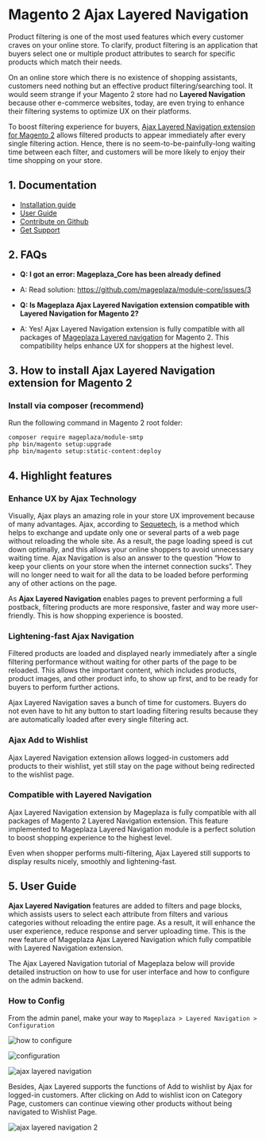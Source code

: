 # Magento 2 Ajax Layered Navigation

Product filtering is one of the most used features which every customer craves on your online store. To clarify, product filtering is an application that buyers select one or multiple product attributes to search for specific products which match their needs.

On an online store which there is no existence of shopping assistants, customers need nothing but an effective product filtering/searching tool. It would seem strange if your Magento 2 store had no **Layered Navigation** because other e-commerce websites, today, are even trying to enhance their filtering systems to optimize UX on their platforms.

To boost filtering experience for buyers, [Ajax Layered Navigation extension for Magento 2]() allows filtered products to appear immediately after every single filtering action. Hence, there is no seem-to-be-painfully-long waiting time between each filter, and customers will be more likely to enjoy their time shopping on your store. 


## 1. Documentation

- [Installation guide](https://www.mageplaza.com/install-magento-2-extension/)
- [User Guide](https://www.mageplaza.com/magento-2-smtp/user-guide.html)
- [Contribute on Github](https://github.com/mageplaza/magento-2-ajax-layered-navigation)
- [Get Support](https://github.com/mageplaza/magento-2-ajax-layered-navigation/issues)


## 2. FAQs

- **Q: I got an error: Mageplaza_Core has been already defined**

- A: Read solution: https://github.com/mageplaza/module-core/issues/3

- **Q: Is Mageplaza Ajax Layered Navigation extension compatible with Layered Navigation for Magento 2?**

- A: Yes! Ajax Layered Navigation extension is fully compatible with all packages of [Mageplaza Layered navigation](https://www.mageplaza.com/magento-2-layered-navigation-extension/) for Magento 2. This compatibility helps enhance UX for shoppers at the highest level.


## 3. How to install Ajax Layered Navigation extension for Magento 2

### Install via composer (recommend)

Run the following command in Magento 2 root folder:

```
composer require mageplaza/module-smtp
php bin/magento setup:upgrade
php bin/magento setup:static-content:deploy
```
## 4. Highlight features
### Enhance UX by Ajax Technology

Visually, Ajax plays an amazing role in your store UX improvement because of many advantages. Ajax, according to [Sequetech](https://www.seguetech.com/ajax-technology/), is a method which helps to exchange and update only one or several parts of a web page without reloading the whole site. As a result, the page loading speed is cut down optimally, and this allows your online shoppers to avoid unnecessary waiting time. Ajax Navigation is also an answer to the question “How to keep your clients on your store when the internet connection sucks”. They will no longer need to wait for all the data to be loaded before performing any of other actions on the page.

As **Ajax Layered Navigation** enables pages to prevent performing a full postback, filtering products are more responsive, faster and way more user-friendly. This is how shopping experience is boosted.

### Lightening-fast Ajax Navigation

Filtered products are loaded and displayed nearly immediately after a single filtering performance without waiting for other parts of the page to be reloaded. This allows the important content, which includes products, product images, and other product info, to show up first, and to be ready for buyers to perform further actions.

Ajax Layered Navigation saves a bunch of time for customers. Buyers do not even have to hit any button to start loading filtering results because they are automatically loaded after every single filtering act.  

### Ajax Add to Wishlist

Ajax Layered Navigation extension allows logged-in customers add products to their wishlist, yet still stay on the page without being redirected to the wishlist page.

### Compatible with Layered Navigation

Ajax Layered Navigation extension by Mageplaza is fully compatible with all packages of Magento 2 Layered Navigation extension. This feature implemented to Mageplaza Layered Navigation module is a perfect solution to boost shopping experience to the highest level. 

Even when shopper performs multi-filtering, Ajax Layered still supports to display results nicely, smoothly and lightening-fast.

## 5. User Guide

**Ajax Layered Navigation** features are added to filters and page blocks, which assists users to select each attribute from filters and various categories without reloading the entire page. As a result, it will enhance the user experience, reduce response and server uploading time. This is the new feature of Mageplaza Ajax Layered Navigation which fully compatible with Layered Navigation extension.

The Ajax Layered Navigation tutorial of Mageplaza below will provide detailed instruction on how to use for user interface and how to configure on the admin backend.


### How to Config

From the admin panel, make your way to ``Mageplaza > Layered Navigation > Configuration``

![how to configure](https://i.imgur.com/lKM4Yiz.png)

![configuration](https://i.imgur.com/Opo6NTd.png)

![ajax layered navigation](https://i.imgur.com/8d0Jd3F.gif)

Besides, Ajax Layered supports the functions of Add to wishlist by Ajax for logged-in customers. 
After clicking on Add to wishlist icon on Category Page, customers can continue viewing other products without being navigated to Wishlist Page. 

![ajax layered navigation 2](https://i.imgur.com/8J10AWl.gif)










